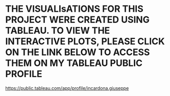 # THE VISUALIsATIONS FOR THIS PROJECT WERE CREATED USING TABLEAU. TO VIEW THE INTERACTIVE PLOTS, PLEASE CLICK ON THE LINK BELOW TO ACCESS THEM ON MY TABLEAU PUBLIC PROFILE

https://public.tableau.com/app/profile/incardona.giuseppe
